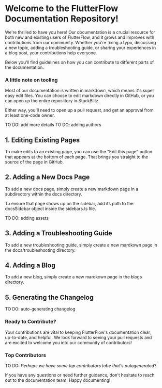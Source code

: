 
# Welcome to the FlutterFlow Documentation Repository!
We're thrilled to have you here! Our documentation is a crucial resource for both new and existing users of FlutterFlow, and it grows and improves with contributions from our community. Whether you're fixing a typo, discussing a new topic, adding a troubleshooting guide, or sharing your experiences in a blog post, your contributions help everyone.

Below you'll find guidelines on how you can contribute to different parts of the documentation.

### A little note on tooling
Most of our documentation is written in markdown, which means it's super easy edit files. 
You can choose to edit markdown directly in GitHub, or you can open up the entire reposiitory in StackBlitz.

Either way, you'll need to open up a pull request, and get an approval from at least one-code owner. 

TO DO: add more details
TO DO: adding authors

## 1. Editing Existing Pages
To make edits to an existing page, you can use the "Edit this page" button that appears at the bottom of each page. 
That brings you straight to the source of the page in GitHub.

## 2. Adding a New Docs Page
To add a new docs page, simply create a new markdown page in a subdirectory within the docs directory. 

To ensure that page shows up on the sidebar, add its path to the docsSidebar object inside the sidebars.ts file.

TO DO: adding assets


## 3. Adding a Troubleshooting Guide
To add a new troubleshooting guide, simply create a new mardkown page in the docs/troubleshooting directory. 

## 4. Adding a Blog
To add a new blog, simply create a new mardkown page in the blogs directory. 

## 5. Generating the Changelog
TO DO: auto-generating changelog

### Ready to Contribute?
Your contributions are vital to keeping FlutterFlow's documentation clear, up-to-date, and helpful. We look forward to seeing your pull requests and are excited to welcome you into our community of contributors!

### Top Contributors

TO DO: *Perhaps we have some top contributors tabe that's autogenerated*? 

If you have any questions or need further guidance, don't hesitate to reach out to the documentation team. Happy documenting!